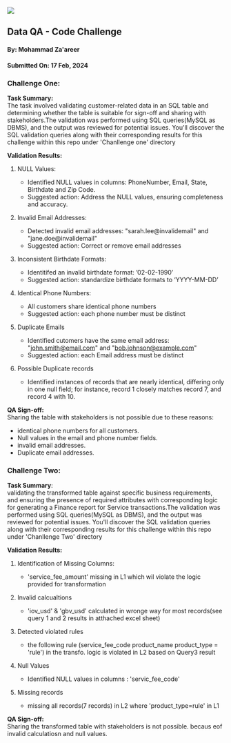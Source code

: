 ![](https://argaamplus.s3.amazonaws.com/159afd60-8669-4140-aa9e-fe46791f515d.png)

## Data QA - Code Challenge
#### By: Mohammad Za'areer
#### Submitted On: 17 Feb, 2024

### Challenge One:
**Task Summary:**     
The task involved validating customer-related data in an SQL table and determining whether the table is suitable for sign-off and sharing with stakeholders.The validation was performed using SQL queries(MySQL as DBMS), and the output was reviewed for potential issues. You'll discover the SQL validation queries along with their corresponding results for this challenge within this repo under 'Chanllenge one' directory

**Validation Results:** 
1. NULL Values:
   - Identified NULL values in columns: PhoneNumber, Email, State, Birthdate and Zip Code.
   - Suggested action: Address the NULL values, ensuring completeness and accuracy.

2. Invalid Email Addresses:
   - Detected invalid email addresses: "sarah.lee@invalidemail" and "jane.doe@invalidemail"
   - Suggested action: Correct or remove email addresses

3. Inconsistent Birthdate Formats: 
   - Identitifed an invalid birthdate format: ’02-02-1990’
   - Suggested action: standardize birthdate formats to ‘YYYY-MM-DD’

4. Identical Phone Numbers:
   - All customers share identical phone numbers
   - Suggested action: each phone number must be distinct
    
5. Duplicate Emails
   - Identified cutomers have the same email address: "john.smith@email.com" and "bob.johnson@example.com"
   - Suggested action: each Email address must be distinct
     
6. Possible Duplicate records
   - Identified instances of records that are nearly identical, differing only in one null field; for instance, record 1 closely matches record 7, and record 4 with 10.
   
**QA Sign-off:**  
Sharing the table with stakeholders is not possible due to these reasons: 
 - identical phone numbers for all customers.
 - Null values in the email and phone number fields.
 - invalid email addresses.
 - Duplicate email addresses.

### Challenge Two:
**Task Summary**:  
validating the transformed table against specific business requirements, and ensuring the presence of required attributes with corresponding logic for generating a Finance report for Service transactions.The validation was performed using SQL queries(MySQL as DBMS), and the output was reviewed for potential issues. You'll discover the SQL validation queries along with their corresponding results for this challenge within this repo under 'Chanllenge Two' directory

**Validation Results:** 
1. Identification of Missing Columns:
   - 'service_fee_amount' missing in L1 which wil violate the logic provided for transformation

2. Invalid calcualtions
   - 'iov_usd' & 'gbv_usd' calculated in wronge way for most records(see query 1 and 2 results in atthached excel sheet)
3. Detected violated rules 
   - the following rule (service_fee_code	product_name	product_type = 'rule') in the transfo. logic is violated in L2 based on Query3 result
4. Null Values
   - Identified NULL values in columns : 'servic_fee_code'
5. Missing records
   - missing all records(7 records) in L2 where 'product_type=rule' in L1

**QA Sign-off:**    
  Sharing the transformed table with stakeholders is not possible. becaus eof invalid calculatiosn and null values.
